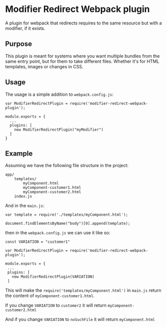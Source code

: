 # Modifier Redirect Webpack plugin

A plugin for webpack that redirects requires to the same resource but with a modifier, if it exists.

## Purpose 

This plugin is meant for systems where you want multiple bundles from the same entry point, but for them to take different files. 
Whether it's for HTML templates, images or changes in CSS. 

## Usage

The usage is a simple addition to `webpack.config.js`:

    var ModifierRedirectPlugin = require('modifier-redirect-webpack-plugin');

    module.exports = {
      ...
      plugins: [
        new ModifierRedirectPlugin("myModifier")
      ]
    }


## Example 

Assuming we have the following file structure in the project: 

    app/
        templates/
            myComponent.html
            myComponent-customer1.html
            myComponent-customer2.html
        index.js

And in the `main.js`: 

    var template = require('./templates/myComponent.html');
    
    document.findElementsByName("body")[0].append(template);
    
then in the `webpack.config.js` we can use it like so:
           
    const VARIATION = "customer1"
    
    var ModifierRedirectPlugin = require('modifier-redirect-webpack-plugin');
    
    module.exports = {
     ...
     plugins: [
       new ModifierRedirectPlugin(VARIATION)
     ]

This will make the `require('templates/myComponent.html')` in `main.js` return the content of `myComponent-customer1.html`.
 
If you change `VARIATION` to `customer2` it will return `myComponent-customer2.html`

And if you change `VARIATION` to `noSuchFile` it will return `myComponent.html`